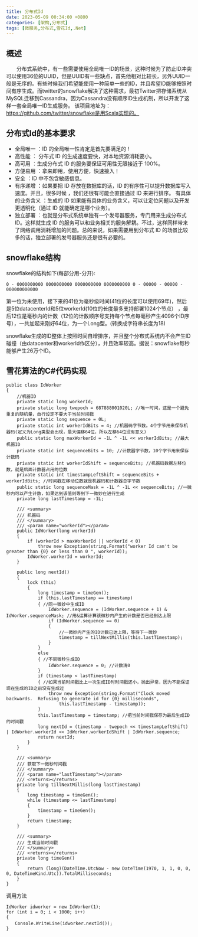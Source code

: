 ```yaml
---
title: 分布式Id
date: 2023-05-09 00:34:00 +0800
categories: [架构,分布式]
tags: [微服务,分布式,雪花Id,.Net]
---
```


## 概述

　　分布式系统中，有一些需要使用全局唯一ID的场景，这种时候为了防止ID冲突可以使用36位的UUID，但是UUID有一些缺点，首先他相对比较长，另外UUID一般是无序的。有些时候我们希望能使用一种简单一些的ID，并且希望ID能够按照时间有序生成。而twitter的snowflake解决了这种需求，最初Twitter把存储系统从MySQL迁移到Cassandra，因为Cassandra没有顺序ID生成机制，所以开发了这样一套全局唯一ID生成服务。 该项目地址为：https://github.com/twitter/snowflake是用Scala实现的。 

## 分布式Id的基本要求

- 全局唯一 ：ID 的全局唯一性肯定是首先要满足的！
- 高性能 ： 分布式 ID 的生成速度要快，对本地资源消耗要小。
- 高可用 ：生成分布式 ID 的服务要保证可用性无限接近于 100%。
- 方便易用 ：拿来即用，使用方便，快速接入！
- 安全 ：ID 中不包含敏感信息。
- 有序递增 ：如果要把 ID 存放在数据库的话，ID 的有序性可以提升数据库写入速度。并且，很多时候 ，我们还很有可能会直接通过 ID 来进行排序。
有具体的业务含义 ：生成的 ID 如果能有具体的业务含义，可以让定位问题以及开发更透明化（通过 ID 就能确定是哪个业务）。
- 独立部署 ：也就是分布式系统单独有一个发号器服务，专门用来生成分布式 ID。这样就生成 ID 的服务可以和业务相关的服务解耦。不过，这样同样带来了网络调用消耗增加的问题。总的来说，如果需要用到分布式 ID 的场景比较多的话，独立部署的发号器服务还是很有必要的。

## snowflake结构

snowflake的结构如下(每部分用-分开):

```
0 - 0000000000 0000000000 0000000000 0000000000 0 - 00000 - 00000 - 000000000000
```

第一位为未使用，接下来的41位为毫秒级时间(41位的长度可以使用69年)，然后是5位datacenterId和5位workerId(10位的长度最多支持部署1024个节点） ，最后12位是毫秒内的计数（12位的计数顺序号支持每个节点每毫秒产生4096个ID序号），一共加起来刚好64位，为一个Long型。(转换成字符串长度为18)

snowflake生成的ID整体上按照时间自增排序，并且整个分布式系统内不会产生ID碰撞（由datacenter和workerId作区分），并且效率较高。据说：snowflake每秒能够产生26万个ID。

## 雪花算法的C#代码实现

```
public class IdWorker
{
    //机器ID
    private static long workerId;
    private static long twepoch = 687888001020L; //唯一时间，这是一个避免重复的随机量，自行设定不要大于当前时间戳
    private static long sequence = 0L;
    private static int workerIdBits = 4; //机器码字节数。4个字节用来保存机器码(定义为Long类型会出现，最大偏移64位，所以左移64位没有意义)
    public static long maxWorkerId = -1L ^ -1L << workerIdBits; //最大机器ID
    private static int sequenceBits = 10; //计数器字节数，10个字节用来保存计数码
    private static int workerIdShift = sequenceBits; //机器码数据左移位数，就是后面计数器占用的位数
    private static int timestampLeftShift = sequenceBits + workerIdBits; //时间戳左移动位数就是机器码和计数器总字节数
    public static long sequenceMask = -1L ^ -1L << sequenceBits; //一微秒内可以产生计数，如果达到该值则等到下一微妙在进行生成
    private long lastTimestamp = -1L;

    /// <summary>
    /// 机器码
    /// </summary>
    /// <param name="workerId"></param>
    public IdWorker(long workerId)
    {
        if (workerId > maxWorkerId || workerId < 0)
            throw new Exception(string.Format("worker Id can't be greater than {0} or less than 0 ", workerId));
        IdWorker.workerId = workerId;
    }

    public long nextId()
    {
        lock (this)
        {
            long timestamp = timeGen();
            if (this.lastTimestamp == timestamp)
            { //同一微妙中生成ID
                IdWorker.sequence = (IdWorker.sequence + 1) & IdWorker.sequenceMask; //用&运算计算该微秒内产生的计数是否已经到达上限
                if (IdWorker.sequence == 0)
                {
                    //一微妙内产生的ID计数已达上限，等待下一微妙
                    timestamp = tillNextMillis(this.lastTimestamp);
                }
            }
            else
            { //不同微秒生成ID
                IdWorker.sequence = 0; //计数清0
            }
            if (timestamp < lastTimestamp)
            { //如果当前时间戳比上一次生成ID时时间戳还小，抛出异常，因为不能保证现在生成的ID之前没有生成过
                throw new Exception(string.Format("Clock moved backwards.  Refusing to generate id for {0} milliseconds",
                    this.lastTimestamp - timestamp));
            }
            this.lastTimestamp = timestamp; //把当前时间戳保存为最后生成ID的时间戳
            long nextId = (timestamp - twepoch << timestampLeftShift) | IdWorker.workerId << IdWorker.workerIdShift | IdWorker.sequence;
            return nextId;
        }
    }

    /// <summary>
    /// 获取下一微秒时间戳
    /// </summary>
    /// <param name="lastTimestamp"></param>
    /// <returns></returns>
    private long tillNextMillis(long lastTimestamp)
    {
        long timestamp = timeGen();
        while (timestamp <= lastTimestamp)
        {
            timestamp = timeGen();
        }
        return timestamp;
    }

    /// <summary>
    /// 生成当前时间戳
    /// </summary>
    /// <returns></returns>
    private long timeGen()
    {
        return (long)(DateTime.UtcNow - new DateTime(1970, 1, 1, 0, 0, 0, DateTimeKind.Utc)).TotalMilliseconds;
    }
}
```

调用方法

```
IdWorker idworker = new IdWorker(1);
for (int i = 0; i < 1000; i++)
{
　　Console.WriteLine(idworker.nextId());
}
```
